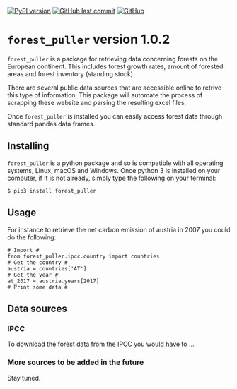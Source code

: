 [![PyPI version](https://badge.fury.io/py/forest_puller.svg)](https://badge.fury.io/py/forest_puller)
[![GitHub last commit](https://img.shields.io/github/last-commit/xapple/forest_puller.svg)](https://github.com/xapple/forest_puller/commits/master)
[![GitHub](https://img.shields.io/github/license/xapple/forest_puller.svg)](https://github.com/xapple/forest_puller/blob/master/LICENSE)

# `forest_puller` version 1.0.2

`forest_puller` is a package for retrieving data concerning forests on the European continent. This includes forest growth rates, amount of forested areas and forest inventory (standing stock).

There are several public data sources that are accessible online to retrive this type of information. This package will automate the process of scrapping these website and parsing the resulting excel files.

Once `forest_puller` is installed you can easily access forest data through standard pandas data frames.

## Installing

`forest_puller` is a python package and so is compatible with all operating systems, Linux, macOS and Windows. Once python 3 is installed on your computer, if it is not already, simply type the following on your terminal:

    $ pip3 install forest_puller

## Usage

For instance to retrieve the net carbon emission of austria in 2007 you could do the following:

    # Import #
    from forest_puller.ipcc.country import countries
    # Get the country #
    austria = countries['AT']
    # Get the year #
    at_2017 = austria.years[2017]
    # Print some data #

## Data sources

### IPCC

To download the forest data from the IPCC you would have to ...

### More sources to be added in the future

Stay tuned.
